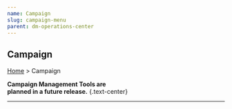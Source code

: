 ```yaml
---
name: Campaign
slug: campaign-menu
parent: dm-operations-center
---
```

## Campaign
[Home](dm-operations-center) > Campaign

**Campaign Management Tools are<br/> planned in a future release.** {.text-center}

<hr/>